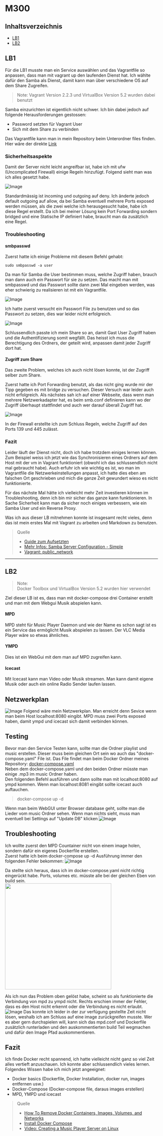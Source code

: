 # M300

## Inhaltsverzeichnis

 * [LB1][50]
 * [LB2][60]

## LB1
Für die LB1 musste man ein Service auswählen und das Vagrantfile so anpassen, dass man mit vagrant up den laufenden Dienst hat.
Ich wählte dafür den Samba als Dienst, damit kann man über verschiedene OS auf dem Share Zugreifen.
> Note: Vagrant Version 2.2.3 und VirtualBox Version 5.2 wurden dabei benutzt

Samba einzurichten ist eigentlich nicht schwer. Ich bin dabei jedoch auf folgende Herausforderungen gestossen:
 * Password setzten für Vagrant User
 * Sich mit dem Share zu verbinden 

Das Vagrantfile kann man in mein Repository beim Unterordner files finden.
Hier wäre der direkte [Link][3]

### Sicherheitsaspekte
Damit der Server nicht leicht angreifbar ist, habe ich mit ufw (Uncomplicated Firewall) einige Regeln hinzufügt.
Folgend sieht man was ich alles gesetzt habe.

![Image](images/ufw.JPG)

Standardmässig ist incoming und outgoing auf deny. Ich änderte jedoch default outgoing auf allow, da bei Samba eventuell mehrere Ports exposed werden müssen, als die zwei welche ich herausgesucht habe, habe ich diese Regel erstellt.
Da ich bei meiner Lösung kein Port Forwarding sondern bridged und eine Statische IP definiert habe, braucht man da zusätzlich eine Regel.

### Troubleshooting
#### smbpasswd
Zuerst hatte ich einige Probleme mit diesem Befehl gehabt: 
    
    sudo smbpasswd -a user 

Da man für Samba die User bestimmen muss, welche Zugriff haben, brauch man dann auch ein Passwort für sie zu setzen. Das macht man mit smbpasswd und das Passwort sollte dann zwei Mal eingeben werden, was eher schwierig zu realisieren ist mit ein Vagrantfile.

![Image](images/smbpasswd.png)


Ich hatte zuerst versucht ein Passwort File zu benutzen und so das Passwort zu setzen, dies war leider nicht erfolgreich.

![Image](images/share_guest.JPG)


Schlussendlich passte ich mein Share so an, damit Gast User Zugriff haben und die Authentifizierung somit wegfällt.
Das heisst ich muss die Berechtigung des Ordners, der geteilt wird, anpassen damit jeder Zugriff dort hat.

#### Zugriff zum Share
Das zweite Problem, welches ich auch nicht lösen konnte, ist der Zugriff selber zum Share.

Zuerst hatte ich Port Forwarding benutzt, als das nicht ging wurde mir der Tipp gegeben es mit bridge zu versuchen.
Dieser Versuch war leider auch nicht erfolgreich. Als nächstes sah ich auf einer Webseite, dass wenn man mehrere Netzwerkadapter hat, es beim smb.conf definieren kann wo der Zugriff überhaupt stattfindet und auch wer darauf überall Zugriff hat.

![Image](images/share_access.JPG)

In der Firewall erstellte ich zum Schluss Regeln, welche Zugriff auf den Ports 139 und 445 zulässt.

### Fazit
Leider läuft der Dienst nicht, doch ich habe trotzdem einiges lernen können. Zum Beispiel weiss ich jetzt wie das Synchronisieren eines Ordners auf dem Host mit der vm in Vagrant funktioniert (obwohl ich das schlussendlich nicht mal gebraucht habe). Auch erfuhr ich wie wichtig es ist, wo man im Vagrantfile die Netzwerkeinstellungen anpasst, ich hatte dies eben am falschen Ort geschrieben und mich die ganze Zeit gewundert wieso es nicht funktionierte.

Für das nächste Mal hätte ich vielleicht mehr Zeit investieren können im Troubleshooting, denn ich bin mir sicher das ganze kann funktionieren. In Sache Sicherheit kann man da sicher noch einiges verbessern, wie ein Samba User und ein Reverse Proxy.

Was ich aus dieser LB mitnehmen konnte ist insgesamt recht vieles, denn das ist mein erstes Mal mit Vagrant zu arbeiten und Markdown zu benutzen.


>Quelle
>* [Guide zum Aufsetzten][1]
>* [Mehr Infos: Samba Server Configuration - Simple][2]
>* [Vagrant: public_network][4]



[1]: https://tutorials.ubuntu.com/tutorial/install-and-configure-samba#0

[2]: https://help.ubuntu.com/community/Samba/SambaServerGuide?_ga=2.217325718.1849541421.1553230786-543561681.1550828100

[3]: https://github.com/nalmik/M300/blob/master/files/Vagrantfile

[4]: https://www.vagrantup.com/docs/networking/public_network.html

***

## LB2
> Note:   
> Docker Toolbox und VirtualBox Version 5.2 wurden hier verwendet  

Ziel dieser LB ist es, dass man mit docker-compose drei Container erstellt und man mit dem Webgui Musik abspielen kann.

#### MPD
MPD steht für Music Player Daemon und wie der Name es schon sagt ist es ein Service das ermöglicht Musik abspielen zu lassen. Der VLC Media Player wäre so etwas ähnliches.

#### YMPD
 Dies ist ein WebGui mit dem man auf MPD zugreifen kann.

#### Icecast
Mit Icecast kann man Video oder Musik streamen. Man kann damit eigene Musik oder auch ein online Radio Sender laufen lassen.

## Netzwerkplan
![Image](images/netzwerk_plan.JPG)
Folgend wäre mein Netzwerkplan. Man erreicht denn Sevice wenn man beim Host localhost:8080 eingibt. MPD muss zwei Ports exposed haben, damit ympd und icecast sich damit verbinden können.


## Testing
Bevor man den Service Testen kann, sollte man die Ordner playlist und music erstellen. Dieser muss beim gleichen Ort sein wo auch das "docker-compose.yaml" File ist. Das File findet man beim Docker Ordner meines Repository: [docker-compose.yaml][5]  
Neben dem docker-compose.yaml und den beiden Ordner müsste man einige .mp3 im music Ordner haben.  
Den folgenden Befehl ausführen und dann sollte man mit localhost:8080 auf ympd kommen. Wenn man localhost:8081 eingibt sollte icecast auch auftauchen.
 > docker-compose up -d

Wenn man beim WebGUI unter Browser database geht, sollte man die Lieder vom music Ordner sehen. Wenn man nichts sieht, muss man eventuell bei Settings auf "Update DB" klicken
![Image](images/ympd.JPG)

## Troubleshooting
Ich wollte zuerst den MPD Countainer nicht von einem image holen, sondern dafür ein eigenes Dockerfile erstellen.   
Zuerst hatte ich beim docker-compose up -d Ausführung immer den folgenden Fehler bekommen:
![Image](images/error.JPG)

Da stellte sich heraus, dass ich im docker-compose.yaml nicht richtig eingerückt habe. Ports, volumes etc. müsste alle bei der gleichen Eben von build sein.  
<img src="images/troubleshooting.JPG" width="350">

Als ich nun das Problem oben gelöst habe, scheint so als funktionierte die Verbindung von mpd zu ympd nicht. Rechts erschien immer der Fehler, dass es den Host nicht erkennt oder die Verbindung es nicht erlaubt.
![Image](images/error2.JPG)
Das konnte ich leider in der zur verfügung gestellte Zeit nicht lösen, weshalb ich am Schluss auf eine image zurückgreifen musste. 
Wer es aber gern durchspielen will, kann sich das mpd.conf und Dockerfile zusätzlich runterladen und den auskommentierten build Teil wegmachen und dafür den Image Pfad auskommentieren.

## Fazit
Ich finde Docker recht spannend, ich hatte vielleicht nicht ganz so viel Zeit alles vertieft anzuschauen. Ich konnte aber schlussendlich vieles lernen. Folgendes Wissen habe ich mich jetzt angeeignet:
* Docker basics (Dockerfile, Docker Installation, docker run, images entfernen usw.)
* Docker-Compose (Docker-compose file, daraus images erstellen)
* MPD, YMPD und icecast


>Quelle
>* [How To Remove Docker Containers, Images, Volumes, and Networks][6]
>* [Install Docker Compose][7]
>* [Video: Creating a Music Player Server on Linux][8]



[5]: https://github.com/nalmik/M300/tree/master/docker/docker-compose.yaml
[6]: https://linuxize.com/post/how-to-remove-docker-images-containers-volumes-and-networks/
[7]: https://docs.docker.com/compose/install/
[8]: https://youtu.be/oZBtvQYUqt8?t=1220


[50]: https://github.com/nalmik/M300#lb1
[60]: https://github.com/nalmik/M300#lb2
